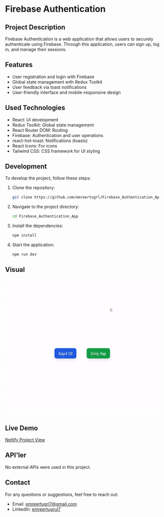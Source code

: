 # Firebase Authentication

## Project Description

Firebase Authentication is a web application that allows users to securely authenticate using Firebase. Through this application, users can sign up, log in, and manage their sessions.

## Features

- User registration and login with Firebase
- Global state management with Redux Toolkit
- User feedback via toast notifications
- User-friendly interface and mobile-responsive design

## Used Technologies

- React: UI development
- Redux Toolkit: Global state management
- React Router DOM: Routing
- Firebase: Authentication and user operations
- react-hot-toast: Notifications (toasts)
- React Icons: For icons
- Tailwind CSS: CSS framework for UI styling

## Development

To develop the project, follow these steps:

1. Clone the repository:
   ```bash
   git clone https://github.com/emreertugrl/Firebase_Authentication_App.git
   ```
2. Navigate to the project directory:

   ```bash
   cd Firebase_Authentication_App
   ```

3. Install the dependencies:

   ```bash
   npm install
   ```

4. Start the application:

   ```bash
   npm run dev
   ```

## Visual

<img src="/public/firebase.gif" alt="firebase-gif">

## Live Demo

<a href="https://menuapplication.netlify.app/">Netlify Project View</a>

## API'ler

No external APIs were used in this project.

## Contact

For any questions or suggestions, feel free to reach out:

- Email: emreertugrl7@gmail.com
- LinkedIn: [emreertugrul7](https://www.linkedin.com/in/emreertugrul7/)
